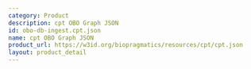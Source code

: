 ```yaml
---
category: Product
description: cpt OBO Graph JSON
id: obo-db-ingest.cpt.json
name: cpt OBO Graph JSON
product_url: https://w3id.org/biopragmatics/resources/cpt/cpt.json
layout: product_detail
---
```

